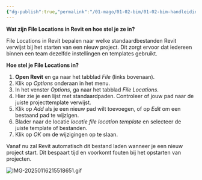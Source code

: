 ```yaml
---
{"dg-publish":true,"permalink":"/01-mago/01-02-bim/01-02-bim-handleiding-revit-file-locations/","tags":["howtobim"]}
---
```


**Wat zijn File Locations in Revit en hoe stel je ze in?**

File Locations in Revit bepalen naar welke standaardbestanden Revit verwijst bij het starten van een nieuw project. Dit zorgt ervoor dat iedereen binnen een team dezelfde instellingen en templates gebruikt.

**Hoe stel je File Locations in?**

1. **Open Revit** en ga naar het tabblad *File* (links bovenaan).  
2. Klik op *Options* onderaan in het menu.  
3. In het venster *Options*, ga naar het tabblad *File Locations*.  
4. Hier zie je een lijst met standaardpaden. Controleer of jouw pad naar de juiste projecttemplate verwijst.  
5. Klik op *Add* als je een nieuw pad wilt toevoegen, of op *Edit* om een bestaand pad te wijzigen.  
6. Blader naar de locatie *locatie file location template* en selecteer de juiste template of bestanden.  
7. Klik op *OK* om de wijzigingen op te slaan.

Vanaf nu zal Revit automatisch dit bestand laden wanneer je een nieuw project start. Dit bespaart tijd en voorkomt fouten bij het opstarten van projecten.

![IMG-20250116215518651.gif](/img/user/01.Mago/01.02%20BIM/01.02.BIM%20Handleiding%20Revit%20File%20locations/IMG-20250116215518651.gif)
